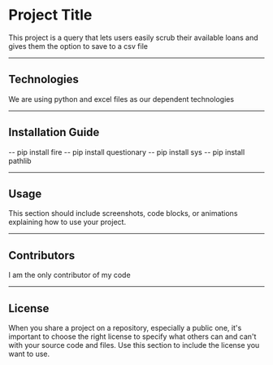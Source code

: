 # Project Title


This project is a query that lets users easily scrub their available loans and gives them the option to save to a csv file

---

## Technologies


We are using python and excel files as our dependent technologies

---

## Installation Guide

-- pip install fire
-- pip install questionary
-- pip install sys
-- pip install pathlib

---

## Usage

This section should include screenshots, code blocks, or animations explaining how to use your project.

---

## Contributors

I am the only contributor of my code

---

## License

When you share a project on a repository, especially a public one, it's important to choose the right license to specify what others can and can't with your source code and files. Use this section to include the license you want to use.
